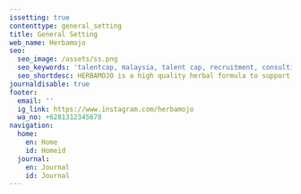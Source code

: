 ```yaml
---
issetting: true
contenttype: general_setting
title: General Setting
web_name: Herbamojo
seo:
  seo_image: /assets/ss.png
  seo_keywords: 'talentcap, malaysia, talent cap, recruitment, consulting'
  seo_shortdesc: HERBAMOJO is a high quality herbal formula to support male stamina.HERBAMOJO contains 7 key herbal ingredients that works optimally to help improve energy, immunity and performance.
journaldisable: true
footer:
  email: ''
  ig_link: https://www.instagram.com/herbamojo
  wa_no: +6281312345678
navigation:
  home:
    en: Home
    id: Homeid
  journal:
    en: Journal
    id: Journal
---
```

